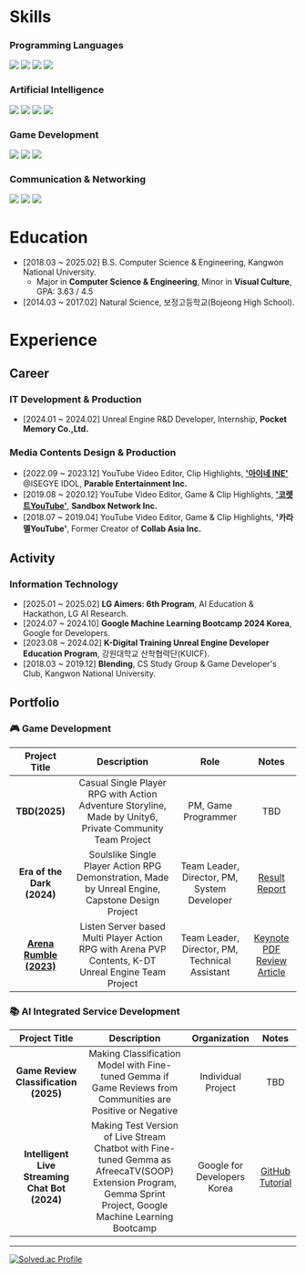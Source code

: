 # Skills
### Programming Languages

<img src="https://img.shields.io/badge/C-512BD4?style=flat-square&logo=c&logoColor=white"> <img src="https://img.shields.io/badge/C++-00599C?style=flat-square&logo=cplusplus&logoColor=white"> <img src="https://img.shields.io/badge/Python-3776AB?style=flat-square&logo=Python&logoColor=white"> <img src="https://img.shields.io/badge/Java-007396?style=flat-square&logo=Java&logoColor=white"/>

<!-- <img src="https://img.shields.io/badge/JavaScript-F7DF1E?style=flat-square&logo=JavaScript&logoColor=black">


### Web Framework & Database

<img src="https://img.shields.io/badge/Django-092E20?style=flat-square&logo=django&logoColor=white"> <img src="https://img.shields.io/badge/Spring-6DB33F?style=flat-square&logo=spring&logoColor=white"> <img src="https://img.shields.io/badge/Vue.js-4FC08D?style=flat-square&logo=vuedotjs&logoColor=white"> <img src="https://img.shields.io/badge/Flask-000000?style=flat-square&logo=Spring&logoColor=white"> <img src="https://img.shields.io/badge/MySQL-4479A1?style=flat-square&logo=mysql&logoColor=white"> 
-->

### Artificial Intelligence

<img src="https://img.shields.io/badge/Keras-D00000?style=flat-square&logo=Keras&logoColor=white"> <img src="https://img.shields.io/badge/TensorFlow-FF6F00?style=flat-square&logo=Tensorflow&logoColor=white"> <img src="https://img.shields.io/badge/PyTorch-EE4C2C?style=flat-square&logo=PyTorch&logoColor=white"> <img src="https://img.shields.io/badge/OpenCV-5C3EE8?style=flat-square&logo=opencv&logoColor=white">

### Game Development

<img src="https://img.shields.io/badge/UnrealEngine-0E1128?style=flat-square&logo=UnrealEngine&logoColor=white"> <img src="https://img.shields.io/badge/Unity-FAFAFA?style=flat-square&logo=Unity&logoColor=black"> <img src="https://img.shields.io/badge/Blender-E87D0D?style=flat-square&logo=blender&logoColor=white">

### Communication & Networking

<img src="https://img.shields.io/badge/Notion-FAFAFA?style=flat-square&logo=notion&logoColor=black"> <img src="https://img.shields.io/badge/Slack-4A154B?style=flat-square&logo=slack&logoColor=white"> <img src="https://img.shields.io/badge/Discord-5865F2?style=flat-square&logo=discord&logoColor=white">


# Education
- [2018.03 ~ 2025.02] B.S. Computer Science & Engineering, Kangwon National University.
  - Major in **Computer Science & Engineering**, Minor in **Visual Culture**, GPA: 3.63 / 4.5
- [2014.03 ~ 2017.02] Natural Science, 보정고등학교(Bojeong High School).

# Experience
## Career
### IT Development & Production
- [2024.01 ~ 2024.02] Unreal Engine R&D Developer, Internship, **Pocket Memory Co.,Ltd.**

### Media Contents Design & Production
- [2022.09 ~ 2023.12] YouTube Video Editor, Clip Highlights, [**'아이네 INE'**](https://www.youtube.com/@INE_) @ISEGYE IDOL, **Parable Entertainment Inc.**
- [2019.08 ~ 2020.12] YouTube Video Editor, Game & Clip Highlights, [**'코렛트YouTube'**](https://www.youtube.com/@Collet11), **Sandbox Network Inc.**
- [2018.07 ~ 2019.04] YouTube Video Editor, Game & Clip Highlights, **'카라멜YouTube'**, Former Creator of **Collab Asia Inc.**


## Activity
### Information Technology
<!--
- [2025.03 ~ 2025.06] **Intelligent Information Software Academy : 6th Program**, AI Education & Project, Korea University.
-->
- [2025.01 ~ 2025.02] **LG Aimers: 6th Program**, AI Education & Hackathon, LG AI Research.
- [2024.07 ~ 2024.10] **Google Machine Learning Bootcamp 2024 Korea**, Google for Developers.
- [2023.08 ~ 2024.02] **K-Digital Training Unreal Engine Developer Education Program**, 강원대학교 산학협력단(KUICF).
- [2018.03 ~ 2019.12] **Blending**, CS Study Group & Game Developer's Club, Kangwon National University.

## Portfolio
### 🎮 Game Development
 
| Project Title | Description | Role | Notes |
| :-: | :-: | :-: | :-: |
| **TBD(2025)** | Casual Single Player RPG with Action Adventure Storyline, Made by Unity6, Private Community Team Project | PM, Game Programmer | TBD |
| **Era of the Dark (2024)** | Soulslike Single Player Action RPG Demonstration, Made by Unreal Engine, Capstone Design Project | Team Leader, Director, PM, System Developer | [Result Report](https://drive.google.com/file/d/1XEbEbvLaEuZ___Co1uJv_oTW6LMTvXN0/view?usp=sharing) |
| [**Arena Rumble (2023)**](https://youtu.be/TGwBppxJI_E?si=TrHAkyZoq9MN_EVd) | Listen Server based Multi Player Action RPG with Arena PVP Contents, K-DT Unreal Engine Team Project | Team Leader, Director, PM, Technical Assistant | [Keynote PDF](https://drive.google.com/file/d/1yeHNl5YXux_7bGdh5i0hbQMl5L8yPnZ7/view?usp=sharing) [Review Article](https://velog.io/@liebenholz/arenarumble1) |


### 📚 AI Integrated Service Development
 
| Project Title | Description | Organization | Notes |
| :-: | :-: | :-: | :-: |
| **Game Review Classification (2025)** | Making Classification Model with Fine-tuned Gemma if Game Reviews from Communities are Positive or Negative | Individual Project | TBD |
| **Intelligent Live Streaming Chat Bot (2024)** | Making Test Version of Live Stream Chatbot with Fine-tuned Gemma as AfreecaTV(SOOP) Extension Program, Gemma Sprint Project, Google Machine Learning Bootcamp | Google for Developers Korea | [GitHub](https://github.com/liebenholz/GMLB2024) [Tutorial](https://www.youtube.com/watch?v=XMNsd_5_gYA) |


------
[![Solved.ac Profile](http://mazassumnida.wtf/api/v2/generate_badge?boj=liebenholz98)](https://solved.ac/liebenholz98)

<!--
<img src="https://img.shields.io/badge/Photoshop-001E36?style=flat-square&logo=adobephotoshop&logoColor=#31A8FF">
<img src="https://img.shields.io/badge/swift-F05138?style=for-the-badge&logo=swift&logoColor=white">
<img src="https://img.shields.io/badge/Python-3776AB?style=for-the-badge&logo=Python&logoColor=white">
<img src="https://img.shields.io/badge/Pytorch-EE4C2C?style=for-the-badge&logo=PyTorch&logoColor=white">
<img src="https://img.shields.io/badge/Tensorflow-FF6F00?style=for-the-badge&logo=Tensorflow&logoColor=white">
<img src="https://img.shields.io/badge/Keras-D00000?style=for-the-badge&logo=Keras&logoColor=white">
<img src="https://img.shields.io/badge/Coursera-0056D2?style=for-the-badge&logo=Coursera&logoColor=white">
<img src="https://img.shields.io/badge/Kaggle-20BEFF?style=for-the-badge&logo=Kaggle&logoColor=white">
<img src="https://img.shields.io/badge/Unity-FFFFFF?style=for-the-badge&logo=Unity&logoColor=black">
<img src="https://img.shields.io/badge/C%23-512BD4?style=for-the-badge&logo=CSharp&logoColor=white">
<img src="https://img.shields.io/badge/Houdini-FF4713?style=for-the-badge&logo=Houdini&logoColor=white">
<img src="https://img.shields.io/badge/Nuke-000000?style=for-the-badge&logo=Nuke&logoColor=white">

-->
